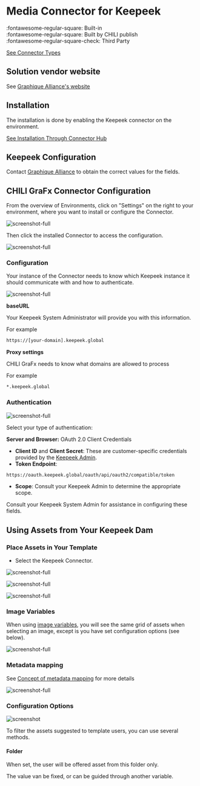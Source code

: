 # Media Connector for Keepeek

:fontawesome-regular-square: Built-in  
:fontawesome-regular-square: Built by CHILI publish  
:fontawesome-regular-square-check: Third Party

[See Connector Types](/GraFx-Studio/concepts/connectors/#types-of-connectors)

## Solution vendor website

See [Graphique Alliance's website](https://graphique-alliance.com/)

## Installation

The installation is done by enabling the Keepeek connector on the environment.

[See Installation Through Connector Hub](/GraFx-Studio/guides/connector-hub/)

## Keepeek Configuration 

Contact [Graphique Alliance](https://graphique-alliance.com/contact/) to obtain the correct values for the fields.

## CHILI GraFx Connector Configuration 

From the overview of Environments, click on "Settings" on the right to your environment, where you want to install or configure the Connector.

![screenshot-full](sch13.jpg)

Then click the installed Connector to access the configuration.

![screenshot-full](sch12.png)

### Configuration

Your instance of the Connector needs to know which Keepeek instance it should communicate with and how to authenticate.

![screenshot-full](sch01.png)

**baseURL**

Your Keepeek System Administrator will provide you with this information.

For example

```html
https://[your-domain].keepeek.global
```

**Proxy settings**

CHILI GraFx needs to know what domains are allowed to process

For example

```html
*.keepeek.global
```

### Authentication

![screenshot-full](sch02.png)

Select your type of authentication:

**Server and Browser:** OAuth 2.0 Client Credentials

- **Client ID** and **Client Secret**: These are customer-specific credentials provided by the [Keepeek Admin](#keepeek-configuration).
- **Token Endpoint**:  
```html
https://oauth.keepeek.global/oauth/api/oauth2/compatible/token
```

- **Scope**: Consult your Keepeek Admin to determine the appropriate scope.

Consult your Keepeek System Admin for assistance in configuring these fields.

## Using Assets from Your Keepeek Dam

### Place Assets in Your Template

- Select the Keepeek Connector.

![screenshot-full](sch07.png)

![screenshot-full](sch08.png)

![screenshot-full](sch09.png)

### Image Variables

When using [image variables](/GraFx-Studio/guides/template-variables/assign/#assign-template-variable-to-image-frame), you will see the same grid of assets when selecting an image, except is you have set configuration options (see below).

![screenshot-full](var01.png)

### Metadata mapping

See [Concept of metadata mapping](/GraFx-Studio/concepts/connectors-media/#concept-2-making-assets-available-and-exposing-metadata) for more details

![screenshot-full](var02.png)

### Configuration Options

![screenshot](var03.png)

To filter the assets suggested to template users, you can use several methods.

#### Folder

When set, the user will be offered asset from this folder only.

The value van be fixed, or can be guided through another variable.
